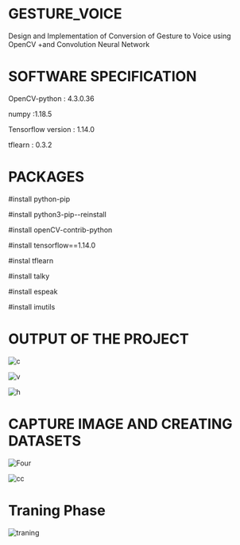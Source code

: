 # GESTURE_VOICE
Design and Implementation of Conversion of Gesture to Voice using OpenCV  +and Convolution Neural Network

# SOFTWARE SPECIFICATION

OpenCV-python  : 4.3.0.36

numpy  :1.18.5

Tensorflow version : 1.14.0

tflearn : 0.3.2


# PACKAGES

#install python-pip

#install python3-pip--reinstall

#install openCV-contrib-python

#install tensorflow==1.14.0

#instal tflearn

#install talky

#install espeak

#install imutils

# OUTPUT OF THE PROJECT
![c](https://user-images.githubusercontent.com/47920126/98439191-29402980-2116-11eb-865f-fd43f2bdea4a.PNG)

![v](https://user-images.githubusercontent.com/47920126/98439231-7d4b0e00-2116-11eb-9e70-be0e141c1cc3.PNG)

![h](https://user-images.githubusercontent.com/47920126/98439234-80de9500-2116-11eb-820d-a875cbe9f659.PNG)

 # CAPTURE IMAGE AND CREATING DATASETS
![Four](https://user-images.githubusercontent.com/47920126/98439239-83d98580-2116-11eb-9d7b-c6aee075cfcb.PNG)

![cc](https://user-images.githubusercontent.com/47920126/98439279-d87d0080-2116-11eb-87a0-17aa48e312a4.PNG)

 # Traning Phase
![traning](https://user-images.githubusercontent.com/47920126/98439337-432e3c00-2117-11eb-9891-9a92e8bc396e.PNG)







